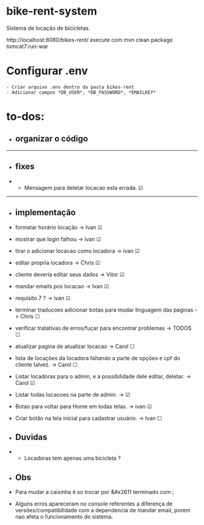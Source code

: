 # bike-rent-system

Sistema de locação de bicicletas.

http://localhost:8080/bikes-rent/
execute com mvn clean package tomcat7:run-war

# Configurar .env
    - Criar arquivo .env dentro da pasta bikes-rent
    - Adicionar campos *DB_USER*, *DB_PASSWORD*, *EMAILKEY*

# to-dos:

- ## organizar o código

<hr>

- ## fixes
- - Mensagem para deletar locacao esta errada. &#x2611;


<hr>

- ## implementação

- formatar horário locação -> Ivan &#x2611;

- mostrar que login falhou -> ivan &#x2611;

- tirar o adicionar locacao como locadora  -> ivan &#x2611;

- editar propria locadora -> Chris &#x2611;

- cliente deveria editar seus dados -> Vitor &#x2611;

- mandar emails pos locacao -> Ivan &#x2611;

- requisito 7 ? -> ivan &#x2611;

- terminar traducoes adicionar botao para mudar linguagem das paginas -> Chris &#x2610;

- verificar tratativas de erros/fuçar para encontrar problemas -> TODOS &#x2610;

- atualizar pagina de atualizar locacao -> Carol &#x2610;

- lista de locações da locadora faltando a parte de opções e cpf do cliente talvez. -> Carol &#x2610;

- Listar locadoras para o admin, e a possibilidade dele editar, deletar. -> Carol &#x2611;

- Listar todas locacoes na parte de admin. -> &#x2611;

- Botao para voltar para Home em todas telas. -> ivan &#x2611;

- Criar botão na tela inicial para cadastrar usuário. -> Ivan &#x2610;

- ## Duvidas
- - Locadoras tem apenas uma bicicleta ?

- ## Obs 
- Para mudar a caixinha é so trocar por &#x2611 terminado com ;
- Alguns erros apareceram no console referentes a diferença de versões/compatibilidade com a dependencia de mandar email, porem nao afeta o funcionamento do sistema.
